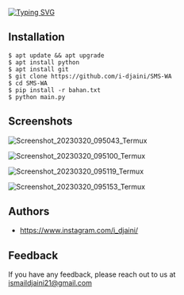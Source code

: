 <a href="https://git.io/typing-svg"><img src="https://readme-typing-svg.herokuapp.com?font=Fira+Code&weight=100&size=30&duration=4000&pause=500&color=00F70C&background=FFFFFF00&vCenter=true&width=435&lines=Tools+Spam+SMS+dan+WA" alt="Typing SVG" /></a>




## Installation

```
$ apt update && apt upgrade
$ apt install python
$ apt install git
$ git clone https://github.com/i-djaini/SMS-WA
$ cd SMS-WA
$ pip install -r bahan.txt
$ python main.py
```

## Screenshots
![Screenshot_20230320_095043_Termux](https://user-images.githubusercontent.com/126430995/226228994-7068f9fe-56b4-4f05-be37-5237b89acb2a.jpg)

![Screenshot_20230320_095100_Termux](https://user-images.githubusercontent.com/126430995/226229012-958b9c8a-b433-4fbc-9677-0cdbfc8ebaa0.jpg)

![Screenshot_20230320_095119_Termux](https://user-images.githubusercontent.com/126430995/226229028-6a2528f9-2fa8-4c5b-b995-4c4bfd12ae14.jpg)

![Screenshot_20230320_095153_Termux](https://user-images.githubusercontent.com/126430995/226229045-5e64be7a-e4ea-48d6-a2c6-df0b68846ba0.jpg)

## Authors

- https://www.instagram.com/i_djaini/

## Feedback

If you have any feedback, please reach out to us at ismaildjaini21@gmail.com
